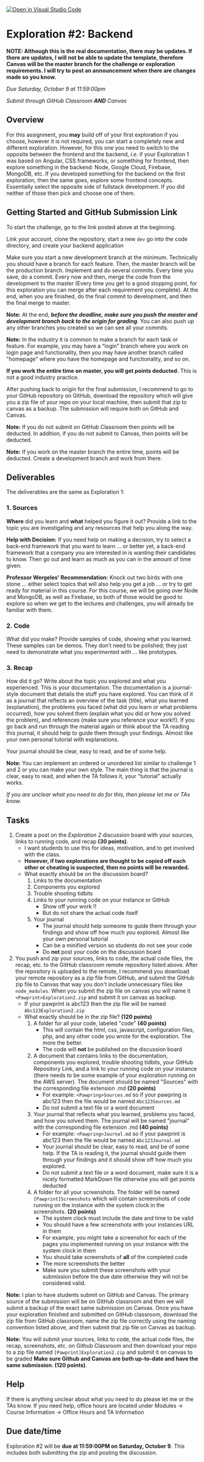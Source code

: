 [![Open in Visual Studio Code](https://classroom.github.com/assets/open-in-vscode-f059dc9a6f8d3a56e377f745f24479a46679e63a5d9fe6f495e02850cd0d8118.svg)](https://classroom.github.com/online_ide?assignment_repo_id=5876466&assignment_repo_type=AssignmentRepo)
# Exploration #2: Backend

**NOTE: Although this is the real documentation, there may be updates. If there are updates, I will not be able to update the template, therefore Canvas will be the master branch for the challenge or exploration requirements. I will try to post an announcement when there are changes made so you know.**

_Due Saturday, October 9 at 11:59:00pm_

_Submit through GitHub Classroom **AND** Canvas_

## Overview

For this assignment, you **may** build off of your first exploration if you choose, however it is not required, you can start a completely new and different exploration. However, for this one you need to switch to the opposite between the frontend and the backend, _i.e._ if your Exploration 1 was based on Angular, CSS frameworks, or something for frontend, then explore something in the backend: Node, Google Cloud, Firebase, MongoDB, etc. If you developed something for the backend on the first exploration, then the same goes, explore some frontend concepts. Essentially select the opposite side of fullstack development. If you did neither of those then pick and choose one of them.

## Getting Started and GitHub Submission Link

To start the challenge, go to the link posted above at the beginning.

Link your account, clone the repository, start a new `dev` go into the code directory, and create your backend application

Make sure you start a new development branch at the minimum. Technically you should have a branch for each feature. Then, the master branch will be the production branch. Implement and do several commits. Every time you save, do a commit. Every now and then, merge the code from the development to the master (Every time you get to a good stopping point, for this exploration you can merge after each requirement you complete). At the end, when you are finished, do the final commit to development, and then the final merge to master.

**Note:** At the end, **_before the deadline, make sure you push the master and development branch back to the origin for grading_**. You can also push up any other branches you created so we can see all your commits.

**Note:** In the industry it is common to make a branch for each task or feature. For example, you may have a "login" branch where you work on login page and functionality, then you may have another branch called "homepage" where you have the homepage and functionality, and so on.

**If you work the entire time on master, you will get points deducted.** This is not a good industry practice.

After pushing back to origin for the final submission, I recommend to go to your GitHub repository on GitHub, download the repository which will give you a zip file of your repo on your local machine, then submit that zip to canvas as a backup. The submission will require both on GitHub and Canvas.

**Note:** If you do not submit on GitHub Classroom then points will be deducted. In addition, if you do not submit to Canvas, then points will be deducted.

**Note:** If you work on the master branch the entire time, points will be deducted. Create a development branch and work from there.

## Deliverables

The deliverables are the same as Exploration 1:

### 1. Sources

**Where** did you learn and **what** helped you figure it out? Provide a link to the topic you are investigating and any resources that help you along the way.

**Help with Decision:** If you need help on making a decision, try to select a back-end framework that you want to learn ... or better yet, a back-end framework that a company you are interested in is wanting their candidates to know. Then go out and learn as much as you can in the amount of time given.

**Professor Wergeles' Recommendation:** Knock out two birds with one stone ... either select topics that will also help you get a job ... or try to get ready for material in this course. For this course, we will be going over Node and MongoDB, as well as Firebase, so both of those would be good to explore so when we get to the lectures and challenges, you will already be familiar with them.

### 2. Code

What did you make? Provide samples of code, showing what you learned. These samples can be demos. They don’t need to be polished; they just need to demonstrate what you experimented with ... like prototypes.

### 3. Recap

How did it go? Write about the topic you explored and what you experienced. This is your documentation. The documentation is a journal-style document that details the stuff you have explored. You can think of it as a journal that reflects an overview of the task (title), what you learned (explanation), the problems you faced (what did you learn or what problems occurred), how you solved them (explain what you did or how you solved the problem), and references (make sure you reference your work!!). If you go back and run through the material again or think about the TA reading this journal, it should help to guide them through your findings. Almost like your own personal tutorial with explanations.

Your journal should be clear, easy to read, and be of some help.

**Note:** You can implement an ordered or unordered list similar to challenge 1 and 2 or you can make your own style. The main thing is that the journal is clear, easy to read, and when the TA follows it, your "tutorial" actually works.

_If you are unclear what you need to do for this, then please let me or TAs know._

## Tasks

1. Create a post on the _Exploration 2_ discussion board with your sources, links to running code, and recap **(30 points)**.
   - I want students to use this for ideas, motivation, and to get involved with the class.
   - **However, if two explorations are thought to be copied off each other or cheating is suspected, then no points will be rewarded.**
   - What exactly should be on the discussion board?
     1. Links to the documentation
     2. Components you explored
     3. Trouble shooting tidbits
     4. Links to your running code on your instance or GitHub
        - Show off your work !!
        - But do not share the actual code itself
     5. Your journal
        - The journal should help someone to guide them through your findings and show off how much you explored. Almost like your own personal tutorial
        - Can be a minified version so students do not see your code
        - Do **not** post your code on the discussion board
2. You push and zip your sources, links to code, the actual code files, the recap, etc. to the GitHub classroom remote repository listed above. After the repository is uploaded to the remote, I recommend you download your remote repository as a zip file from GitHub, and submit the GitHub zip file to Canvas that way you don't include unnecessary files like `node_modules`. When you submit the zip file on canvas you will name it `<Pawprint>Exploration2.zip` and submit it on canvas as backup.
   - If your pawprint is abc123 then the zip file will be named `Abc123Exploration2.zip`
   - What exactly should be in the zip file? **(120 points)**
     1. A folder for all your code, labeled "code" **(40 points)**
        - This will contain the html, css, javascript, configuration files, php, and any other code you wrote for the exploration. The more the better.
        - The code will **not** be published on the discussion board
     2. A document that contains links to the documentation, components you explored, trouble shooting tidbits, your GitHub Repository Link, and a link to your running code on your instance (there needs to be some example of your exploration running on the AWS server). The document should be named "Sources" with the corresponding file extension .md **(20 points)**
        - For example: `<Pawpring>Sources.md` so if your pawpring is abc123 then the file would be named `Abc123Sources.md`
        - Do not submit a text file or a word document
     3. Your journal that reflects what you learned, problems you faced, and how you solved them. The journal will be named "journal" with the corresponding file extension .md **(40 points)**
        - For example: `<Pawpring>Journal.md` so if your pawprint is abc123 then the file would be named `Abc123Journal.md`
        - Your journal should be clear, easy to read, and be of some help. If the TA is reading it, the journal should guide them through your findings and it should show off how much you explored.
        - Do not submit a text file or a word document, make sure it is a nicely formatted MarkDown file otherwise you will get points deducted
     4. A folder for all your screenshots. The folder will be named `[Pawprint]Screenshots` which will contain screenshots of code running on the instance with the system clock in the screenshots. **(20 points)**
        - The system clock must include the date and time to be valid
        - You should have a few screenshots with your instances URL in them
        - For example, you might take a screenshot for each of the pages you implemented running on your instance with the system clock in them
        - You should take screenshots of **all** of the completed code
        - The more screenshots the better
        - Make sure you submit these screenshots with your submission before the due date otherwise they will not be considered valid.

**Note:** I plan to have students submit on GitHub and Canvas. The primary source of the submission will be on GitHub classroom and then we will submit a backup of the exact same submission on Canvas. Once you have your exploration finished and submitted on GitHub classroom, download the zip file from GitHub classroom, name the zip file correctly using the naming convention listed above, and then submit that zip file on Canvas as backup.

**Note:** You will submit your sources, links to code, the actual code files, the recap, screenshots, etc. on Github Classroom and then download your repo to a zip file named `[Pawprint]Exploration2.zip` and submit it on canvas to be graded **Make sure Github and Canvas are both up-to-date and have the same submission. (120 points)**.

## Help

If there is anything unclear about what you need to do please let me or the TAs know. If you need help, office hours are located under Modules -> Course Information -> Office Hours and TA Information

## Due date/time

Exploration #2 will be **due at 11:59:00PM on Saturday, October 9**. This includes both submitting the zip and posting the discussion.

